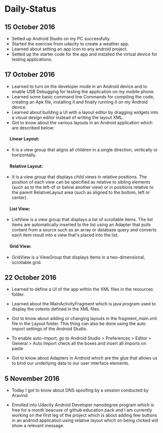 # Daily-Status

## 15 October 2016

* Setted up Android Studio on my PC successfully.
* Started the exercise from udacity to create a weather app.
* Learned about setting an app icon to any android project.
* Setted up the starter code for the app and installed the virtual device for testing applications.

## 17 October 2016

* Learned to turn on the developer mode in an Android device and to enable USB Debugging for testing the application on my mobile phone.
* Learned some basic command line Commands for compiling the code, creating an Apk file, installing it and finally running it on my Android device.
* Learned about building a UI with a layout editor by dragging widgets into a visual design editor instead of writing the layout XML.
* Got to know about the various layouts in an Android application which are described below:

#### &nbsp;&nbsp;&nbsp;&nbsp; Linear Layout:
* It is a view group that aligns all children in a single direction, vertically or horizontally. 

#### &nbsp;&nbsp;&nbsp;&nbsp; Relative Layout:
* It is a view group that displays child views in relative positions. The position of each view can be specified as relative to sibling elements (such as to the left-of or below another view) or in positions relative to the parent RelativeLayout area (such as aligned to the bottom, left or center).

#### &nbsp;&nbsp;&nbsp;&nbsp; List View: 
* ListView is a view group that displays a list of scrollable items. The list items are automatically inserted to the list using an Adapter that pulls content from a source such as an array or database query and converts each item result into a view that's placed into the list.

#### &nbsp;&nbsp;&nbsp;&nbsp; Grid View:
* GridView is a ViewGroup that displays items in a two-dimensional, scrollable grid.

## 22 October 2016

* Learned to define a UI of the app within the XML files in the resources folder.

* Learned about the MainActivityFragment which is java program used to display the cotents defined in the XML files.

* Got to know about adding or changing layouts in the fragment_main.xml file in the Layout folder. This thing can also be done using the auto import settings of the Android Studio.

* To enable auto-import, go to Android Studio > Preferences > Editor > General > Auto Import check all the boxes and insert all imports on paste

* Got to know about Adapters in Android which are the glue that allows us to bind our underlying data to our user interface elements.

## 5 November 2016

* Today I got to know about DNS spoofing by a session conducted by Aravind.

* Enrolled into Udacity Android Developer nanodegree program which is free for a month beacuse of github education pack and I am currently working on the first leg of the project which is about adding few buttons in an android application using relative layout which on being clicked will show a relevant message.
